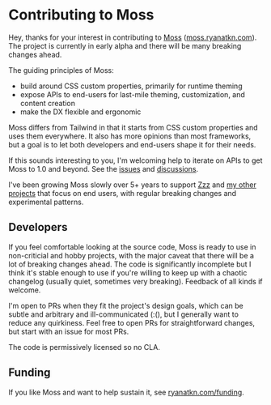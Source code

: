 # Contributing to Moss

Hey, thanks for your interest in contributing to
[Moss](https://github.com/ryanatkn/moss)
([moss.ryanatkn.com](https://moss.ryanatkn.com/)).
The project is currently in early alpha and
there will be many breaking changes ahead.

The guiding principles of Moss:

- build around CSS custom properties, primarily for runtime theming
- expose APIs to end-users for last-mile theming, customization, and content creation
- make the DX flexible and ergonomic

Moss differs from Tailwind in that it starts from CSS custom properties and uses them everywhere.
It also has more opinions than most frameworks,
but a goal is to let both developers and end-users shape it for their needs.

If this sounds interesting to you,
I'm welcoming help to iterate on APIs to get Moss to 1.0 and beyond.
See the [issues](https://github.com/ryanatkn/moss/issues)
and [discussions](https://github.com/ryanatkn/moss/discussions).

I've been growing Moss slowly over 5+ years
to support [Zzz](https://www.zzzbot.dev/) and [my other projects](http://www.ryanatkn.com/)
that focus on end users, with regular breaking changes and experimental patterns.

## Developers

If you feel comfortable looking at the source code,
Moss is ready to use in non-criticial and hobby projects,
with the major caveat that there will be a lot of breaking changes ahead.
The code is significantly incomplete but I think it's stable enough to use
if you're willing to keep up with a chaotic changelog (usually quiet, sometimes very breaking).
Feedback of all kinds if welcome.

I'm open to PRs when they fit the project's design goals, which can be subtle and arbitrary
and ill-communicated (:(),
but I generally want to reduce any quirkiness.
Feel free to open PRs for straightforward changes, but start with an issue for most PRs.

The code is permissively licensed so no CLA.

## Funding

If you like Moss and want to help sustain it,
see [ryanatkn.com/funding](https://www.ryanatkn.com/funding).
